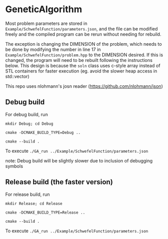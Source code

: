 # GeneticAlgorithm

Most problem parameters are stored in `Example/SchwefelFunction/parameters.json`, and the file can be 
modified freely and the compiled program can be rerun without needing for rebuild.

The exception is changing the DIMENSION of the problem, which needs to be done by modifying the number in 
line 17 in `Example/SchwefelFunction/problem.hpp` to the DIMENSION desired. If this is changed, the program
will need to be rebuilt following the instructions below. This design is because the `soln` class uses
c-style array instead of STL containers for faster execution (eg. avoid the slower heap access in std::vector)

This repo uses nlohmann's josn reader (https://github.com/nlohmann/json)

## Debug build
For debug build, run 

`mkdir Debug; cd Debug`

`cmake -DCMAKE_BUILD_TYPE=Debug ..`

`cmake --build .`

To execute
`./GA_run ../Example/SchwefelFunction/parameters.json`

note: Debug build will be slightly slower due to inclusion of debugging symbols

## Release build (the faster version)
For release build, run

`mkdir Release; cd Release`

`cmake -DCMAKE_BUILD_TYPE=Release ..`

`cmake --build .`

To execute
`./GA_run ../Example/SchwefelFunction/parameters.json`